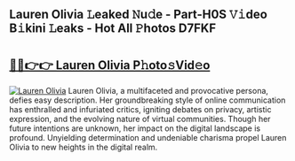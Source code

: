 ## Lauren Olivia 𝙻eaked 𝙽u𝚍e - Part-H0S 𝚅𝚒deo B𝚒kini 𝙻eaks - Hot All 𝙿hotos D7FKF

# <h2><a href="http://ld2vcv.urlbe.top/?page=Lauren+Olivia">🔗🔗👉👉 Lauren Olivia P𝚑oto𝚜Vid𝚎o</a></h2>

[![Lauren Olivia](https://i.imgur.com/eBuTRDB.gif)](http://ld2vcv.urlbe.top/?page=Lauren+Olivia)
Lauren Olivia, a multifaceted and provocative persona, defies easy description. Her groundbreaking style of online communication has enthralled and infuriated critics, igniting debates on privacy, artistic expression, and the evolving nature of virtual communities. Though her future intentions are unknown, her impact on the digital landscape is profound. Unyielding determination and undeniable charisma propel Lauren Olivia to new heights in the digital realm.
